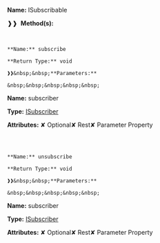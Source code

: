 **Name:** ISubscribable

❱❱&nbsp;&nbsp;**Method(s):**

&nbsp;&nbsp;&nbsp;&nbsp;&nbsp;
```
**Name:** subscribe

**Return Type:** void

❱❱&nbsp;&nbsp;**Parameters:**

&nbsp;&nbsp;&nbsp;&nbsp;&nbsp;
```
**Name:** subscriber

**Type:** [ISubscriber](https://gitbook-18.gitbook.io/au//runtime/observation/interfaces/isubscriber)

**Attributes:** ✘ Optional✘ Rest✘ Parameter Property

```

```

&nbsp;&nbsp;&nbsp;&nbsp;&nbsp;
```
**Name:** unsubscribe

**Return Type:** void

❱❱&nbsp;&nbsp;**Parameters:**

&nbsp;&nbsp;&nbsp;&nbsp;&nbsp;
```
**Name:** subscriber

**Type:** [ISubscriber](https://gitbook-18.gitbook.io/au//runtime/observation/interfaces/isubscriber)

**Attributes:** ✘ Optional✘ Rest✘ Parameter Property

```

```

